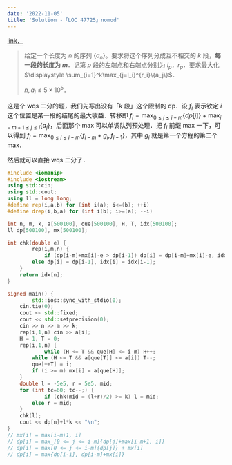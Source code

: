 ```yaml
---
date: '2022-11-05'
title: 'Solution -「LOC 47725」nomod'
---
```


[link．](http://222.180.160.110:1024/problem/47725)

> 给定一个长度为 $n$ 的序列 $\{a_n\}$。要求将这个序列分成互不相交的 $k$ 段，**每一段的长度为 $m$**．记第 $p$ 段的左端点和右端点分别为 $l_p$，$r_p$．要求最大化 $\displaystyle \sum_{i=1}^k\max_{j=l_i}^{r_i}\{a_j\}$．
>
> $n,a_i \leqslant 5 \times 10^5$．

这是个 wqs 二分的题，我们先写出没有「$k$ 段」这个限制的 dp．设 $f_i$ 表示钦定 $i$ 这个位置是某一段的结尾的最大收益．转移即 $\displaystyle f_i = \max_{0 \leqslant j \leqslant i-m} \{dp[j]\}+\max_{i-m+1 \leqslant j \leqslant i} \{a_j\}$，后面那个 max 可以单调队列预处理．把 $f_i$ 前缀 max 一下，可以得到 $f_i = \max_{0 \leqslant j \leqslant i-m} \{f_{i-m}+g_i, f_{i-1}\}$，其中 $g_i$ 就是第一个方程的第二个 max．

然后就可以直接 wqs 二分了．

```cpp
#include <iomanip>
#include <iostream>
using std::cin;
using std::cout;
using ll = long long;
#define rep(i,a,b) for (int i(a); i<=(b); ++i)
#define drep(i,b,a) for (int i(b); i>=(a); --i)

int n, m, k, a[500100], que[500100], H, T, idx[500100];
ll dp[500100], mx[500100];

int chk(double e) {
        rep(i,m,n) {
            if (dp[i-m]+mx[i]-e > dp[i-1]) dp[i] = dp[i-m]+mx[i]-e, idx[i] = idx[i-m]+1;
        else dp[i] = dp[i-1], idx[i] = idx[i-1];
    }
    return idx[n];
}

signed main() {
        std::ios::sync_with_stdio(0);
    cin.tie(0);
    cout << std::fixed;
    cout << std::setprecision(0);
    cin >> n >> m >> k;
    rep(i,1,n) cin >> a[i];
    H = 1, T = 0;
    rep(i,1,n) {
            while (H <= T && que[H] <= i-m) H++;
        while (H <= T && a[que[T]] <= a[i]) T--;
        que[++T] = i;
        if (i >= m) mx[i] = a[que[H]];
    }
    double l = -5e5, r = 5e5, mid;
    for (int tc=60; tc--;) {
            if (chk(mid = (l+r)/2) >= k) l = mid;
        else r = mid;
    }
    chk(l);
    cout << dp[n]+l*k << "\n";
}
// mx[i] = max[i-m+1, i]
// dp[i] = max_[0 <= j <= i-m]{dp[j]+max[i-m+1, i]}
// dp[i] = max[0 <= j <= i-m]{dp[j]} + mx[i]
// dp[i] = max{dp[i-1], dp[i-m]+mx[i]}
```
